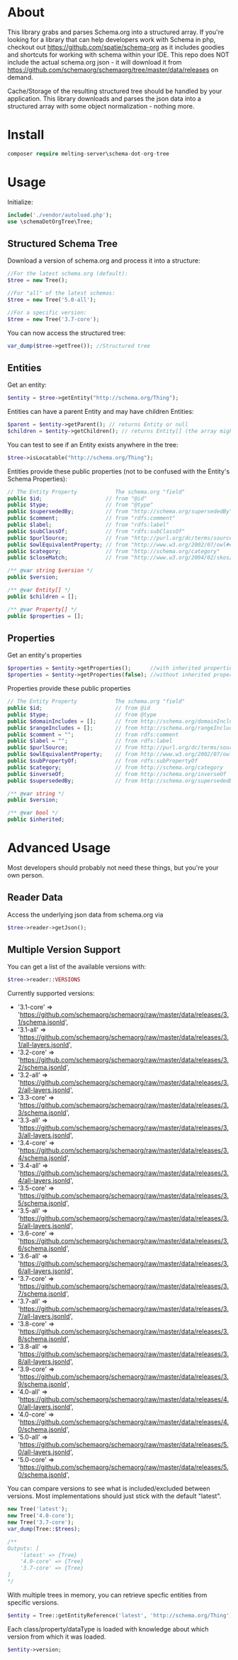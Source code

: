About
=============
This library grabs and parses Schema.org into a structured array.
If you're looking for a library that can help developers work with Schema in php, checkout out
https://github.com/spatie/schema-org as it includes goodies and shortcuts for working with schema 
within your IDE. This repo does NOT include the actual schema.org json - it will download it from 
https://github.com/schemaorg/schemaorg/tree/master/data/releases on demand.

Cache/Storage of the resulting structured tree should be handled by your application. 
This library downloads and parses the json data into a structured array 
with some object normalization - nothing more.  


Install
=======
```php
composer require melting-server\schema-dot-org-tree
```

Usage
========
Initialize:
```php
include('./vendor/autoload.php');
use \schemaDotOrgTree\Tree;
```

Structured Schema Tree
------------------------------------
Download a version of schema.org and process it into a structure:
```php
//For the latest schema.org (default):
$tree = new Tree(); 

//For "all" of the latest schemas:
$tree = new Tree('5.0-all');

//For a specific version:
$tree = new Tree('3.7-core');
```

You can now access the structured tree:
```php
var_dump($tree->getTree()); //Structured tree 
```

Entities
------------------------------------
Get an entity:
```php
$entity = $tree->getEntity("http://schema.org/Thing");
```

Entities can have a parent Entity and may have children Entities:
```php
$parent = $entity->getParent(); // returns Entity or null
$children = $entity->getChildren(); // returns Entity[] (the array might be empty)
```

You can test to see if an Entity exists anywhere in the tree:
```php
$tree->isLocatable("http://schema.org/Thing");
```

Entities provide these public properties 
(not to be confused with the Entity's Schema Properties):
```php
// The Entity Property            The schema.org "field"
public $id;                    // from "@id"
public $type;                  // from "@type"
public $supersededBy;          // from "http://schema.org/supersededBy"
public $comment;               // from "rdfs:comment"
public $label;                 // from "rdfs:label"
public $subClassOf;            // from "rdfs:subClassOf"
public $purlSource;            // from "http://purl.org/dc/terms/source"
public $owlEquivalentProperty; // from "http://www.w3.org/2002/07/owl#equivalentClass"
public $category;              // from "http://schema.org/category"
public $closeMatch;            // from "http://www.w3.org/2004/02/skos/core#closeMatch"

/** @var string $version */
public $version;

/** @var Entity[] */
public $children = [];

/** @var Property[] */
public $properties = [];
```


Properties
------------------------------------
Get an entity's properties
```php
$properties = $entity->getProperties();      //with inherited properties
$properties = $entity->getProperties(false); //without inherited properties
```

Properties provide these public properties
```php
// The Entity Property            The schema.org "field"
public $id;                       // from @id
public $type;                     // from @type
public $domainIncludes = [];      // from http://schema.org/domainIncludes
public $rangeIncludes = [];       // from http://schema.org/rangeIncludes
public $comment = "";             // from rdfs:comment
public $label = "";               // from rdfs:label
public $purlSource;               // from http://purl.org/dc/terms/source
public $owlEquivalentProperty;    // from http://www.w3.org/2002/07/owl#equivalentProperty
public $subPropertyOf;            // from rdfs:subPropertyOf
public $category;                 // from http://schema.org/category
public $inverseOf;                // from http://schema.org/inverseOf
public $supersededBy;             // from http://schema.org/supersededBy

/** @var string */
public $version;

/** @var bool */
public $inherited; 
```

Advanced Usage
============================
Most developers should probably not need these things, but you're your own person.

Reader Data
----------------------------
Access the underlying json data from schema.org via 
```php
$tree->reader->getJson();
```


Multiple Version Support
------------------------------------
You can get a list of the available versions with:
```php
$tree->reader::VERSIONS
```

Currently supported versions:
 - '3.1-core' => 'https://github.com/schemaorg/schemaorg/raw/master/data/releases/3.1/schema.jsonld',
 - '3.1-all' => 'https://github.com/schemaorg/schemaorg/raw/master/data/releases/3.1/all-layers.jsonld',
 - '3.2-core' => 'https://github.com/schemaorg/schemaorg/raw/master/data/releases/3.2/schema.jsonld',
 - '3.2-all' => 'https://github.com/schemaorg/schemaorg/raw/master/data/releases/3.2/all-layers.jsonld',
 - '3.3-core' => 'https://github.com/schemaorg/schemaorg/raw/master/data/releases/3.3/schema.jsonld',
 - '3.3-all' => 'https://github.com/schemaorg/schemaorg/raw/master/data/releases/3.3/all-layers.jsonld',
 - '3.4-core' => 'https://github.com/schemaorg/schemaorg/raw/master/data/releases/3.4/schema.jsonld',
 - '3.4-all' => 'https://github.com/schemaorg/schemaorg/raw/master/data/releases/3.4/all-layers.jsonld',
 - '3.5-core' => 'https://github.com/schemaorg/schemaorg/raw/master/data/releases/3.5/schema.jsonld',
 - '3.5-all' => 'https://github.com/schemaorg/schemaorg/raw/master/data/releases/3.5/all-layers.jsonld',
 - '3.6-core' => 'https://github.com/schemaorg/schemaorg/raw/master/data/releases/3.6/schema.jsonld',
 - '3.6-all' => 'https://github.com/schemaorg/schemaorg/raw/master/data/releases/3.6/all-layers.jsonld',
 - '3.7-core' => 'https://github.com/schemaorg/schemaorg/raw/master/data/releases/3.7/schema.jsonld',
 - '3.7-all' => 'https://github.com/schemaorg/schemaorg/raw/master/data/releases/3.7/all-layers.jsonld',
 - '3.8-core' => 'https://github.com/schemaorg/schemaorg/raw/master/data/releases/3.8/schema.jsonld',
 - '3.8-all' => 'https://github.com/schemaorg/schemaorg/raw/master/data/releases/3.8/all-layers.jsonld',
 - '3.9-core' => 'https://github.com/schemaorg/schemaorg/raw/master/data/releases/3.9/schema.jsonld',
 - '4.0-all' => 'https://github.com/schemaorg/schemaorg/raw/master/data/releases/4.0/all-layers.jsonld',
 - '4.0-core' => 'https://github.com/schemaorg/schemaorg/raw/master/data/releases/4.0/schema.jsonld',
 - '5.0-all' => 'https://github.com/schemaorg/schemaorg/raw/master/data/releases/5.0/all-layers.jsonld',
 - '5.0-core' => 'https://github.com/schemaorg/schemaorg/raw/master/data/releases/5.0/schema.jsonld',

You can compare versions to see what is included/excluded between versions. 
Most implementations should just stick with the default "latest".
```php
new Tree('latest');
new Tree('4.0-core');
new Tree('3.7-core');
var_dump(Tree::$trees);

/** 
Outputs: [
    'latest' => {Tree}
    '4.0-core' => {Tree}
    '3.7-core' => {Tree}
]
*/
```

With multiple trees in memory, you can retrieve specfic entities from specific versions.
```php
$entity = Tree::getEntityReference('latest', 'http://schema.org/Thing');
```

Each class/property/dataType is loaded with knowledge about which version from which it was loaded.
```php
$entity->version;
```